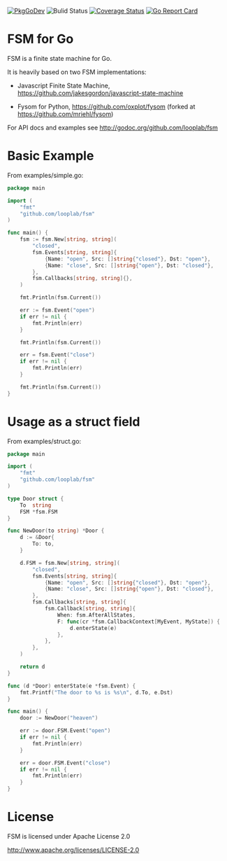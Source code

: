 [![PkgGoDev](https://pkg.go.dev/badge/github.com/looplab/fsm)](https://pkg.go.dev/github.com/looplab/fsm)
![Bulid Status](https://github.com/looplab/fsm/actions/workflows/main.yml/badge.svg)
[![Coverage Status](https://img.shields.io/coveralls/looplab/fsm.svg)](https://coveralls.io/r/looplab/fsm)
[![Go Report Card](https://goreportcard.com/badge/looplab/fsm)](https://goreportcard.com/report/looplab/fsm)

# FSM for Go

FSM is a finite state machine for Go.

It is heavily based on two FSM implementations:

- Javascript Finite State Machine, https://github.com/jakesgordon/javascript-state-machine

- Fysom for Python, https://github.com/oxplot/fysom (forked at https://github.com/mriehl/fysom)

For API docs and examples see http://godoc.org/github.com/looplab/fsm

# Basic Example

From examples/simple.go:

```go
package main

import (
    "fmt"
    "github.com/looplab/fsm"
)

func main() {
    fsm := fsm.New[string, string](
        "closed",
        fsm.Events[string, string]{
            {Name: "open", Src: []string{"closed"}, Dst: "open"},
            {Name: "close", Src: []string{"open"}, Dst: "closed"},
        },
        fsm.Callbacks[string, string]{},
    )

    fmt.Println(fsm.Current())

    err := fsm.Event("open")
    if err != nil {
        fmt.Println(err)
    }

    fmt.Println(fsm.Current())

    err = fsm.Event("close")
    if err != nil {
        fmt.Println(err)
    }

    fmt.Println(fsm.Current())
}
```

# Usage as a struct field

From examples/struct.go:

```go
package main

import (
    "fmt"
    "github.com/looplab/fsm"
)

type Door struct {
    To  string
    FSM *fsm.FSM
}

func NewDoor(to string) *Door {
    d := &Door{
        To: to,
    }

    d.FSM = fsm.New[string, string](
        "closed",
        fsm.Events[string, string]{
            {Name: "open", Src: []string{"closed"}, Dst: "open"},
            {Name: "close", Src: []string{"open"}, Dst: "closed"},
        },
        fsm.Callbacks[string, string]{
            fsm.Callback[string, string]{
                When: fsm.AfterAllStates,
                F: func(cr *fsm.CallbackContext[MyEvent, MyState]) {
                    d.enterState(e)
                },
            },
        },
    )

    return d
}

func (d *Door) enterState(e *fsm.Event) {
    fmt.Printf("The door to %s is %s\n", d.To, e.Dst)
}

func main() {
    door := NewDoor("heaven")

    err := door.FSM.Event("open")
    if err != nil {
        fmt.Println(err)
    }

    err = door.FSM.Event("close")
    if err != nil {
        fmt.Println(err)
    }
}
```

# License

FSM is licensed under Apache License 2.0

http://www.apache.org/licenses/LICENSE-2.0
